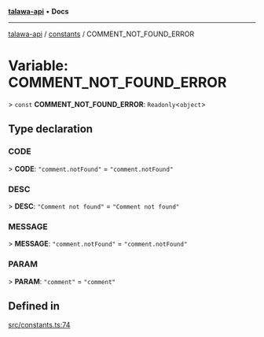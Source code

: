 [**talawa-api**](../../README.md) • **Docs**

***

[talawa-api](../../modules.md) / [constants](../README.md) / COMMENT\_NOT\_FOUND\_ERROR

# Variable: COMMENT\_NOT\_FOUND\_ERROR

\> `const` **COMMENT\_NOT\_FOUND\_ERROR**: `Readonly`\<`object`\>

## Type declaration

### CODE

\> **CODE**: `"comment.notFound"` = `"comment.notFound"`

### DESC

\> **DESC**: `"Comment not found"` = `"Comment not found"`

### MESSAGE

\> **MESSAGE**: `"comment.notFound"` = `"comment.notFound"`

### PARAM

\> **PARAM**: `"comment"` = `"comment"`

## Defined in

[src/constants.ts:74](https://github.com/PalisadoesFoundation/talawa-api/blob/67d017fd9312183a6b2bae1b160bc814f56ab5c2/src/constants.ts#L74)
